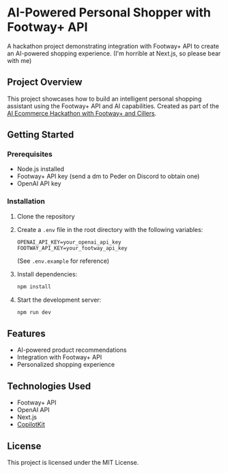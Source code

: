 
# AI-Powered Personal Shopper with Footway+ API

A hackathon project demonstrating integration with Footway+ API to create an AI-powered shopping experience.
(I'm horrible at Next.js, so please bear with me)

## Project Overview

This project showcases how to build an intelligent personal shopping assistant using the Footway+ API and AI capabilities. Created as part of the [AI Ecommerce Hackathon with Footway+ and Cillers](https://baaboom.confetti.events/ai-ecommerce-hackathon-footway-cillers).

## Getting Started

### Prerequisites

- Node.js installed
- Footway+ API key (send a dm to Peder on Discord to obtain one)
- OpenAI API key

### Installation

1. Clone the repository
2. Create a `.env` file in the root directory with the following variables:
   ```
   OPENAI_API_KEY=your_openai_api_key
   FOOTWAY_API_KEY=your_footway_api_key
   ```
   (See `.env.example` for reference)
   

3. Install dependencies:
   ```bash
   npm install
   ```

4. Start the development server:
   ```bash
   npm run dev
   ```

## Features

- AI-powered product recommendations
- Integration with Footway+ API
- Personalized shopping experience

## Technologies Used

- Footway+ API
- OpenAI API
- Next.js
- [CopilotKit](https://www.copilotkit.ai/)


## License

This project is licensed under the MIT License.
